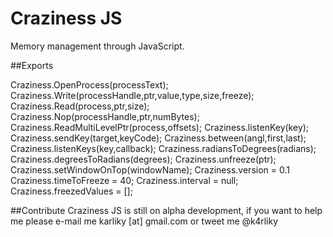 Craziness JS
=============
Memory management through JavaScript.

##Exports

Craziness.OpenProcess(processText);
Craziness.Write(processHandle,ptr,value,type,size,freeze);
Craziness.Read(process,ptr,size);
Craziness.Nop(processHandle,ptr,numBytes);
Craziness.ReadMultiLevelPtr(process,offsets);
Craziness.listenKey(key);
Craziness.sendKey(target,keyCode);
Craziness.between(angl,first,last);
Craziness.listenKeys(key,callback);
Craziness.radiansToDegrees(radians);
Craziness.degreesToRadians(degrees);
Craziness.unfreeze(ptr);
Craziness.setWindowOnTop(windowName);
Craziness.version = 0.1
Craziness.timeToFreeze = 40;
Craziness.interval = null;
Craziness.freezedValues = [];

##Contribute
Craziness JS is still on alpha development, if you want to help me please e-mail me karliky [at] gmail.com or tweet me @k4rliky